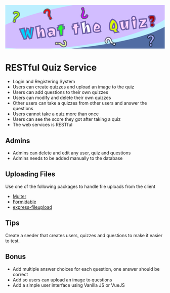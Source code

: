 ![](poster.png)
# RESTful Quiz Service
* Login and Registering System
* Users can create quizzes and upload an image to the quiz
* Users can add questions to their own quizzes
* Users can modify and delete their own quizzes
* Other users can take a quizzes from other users and answer the questions
* Users cannot take a quiz more than once
* Users can see the score they got after taking a quiz
* The web services is RESTful

## Admins
* Admins can delete and edit any user, quiz and questions
* Admins needs to be added manually to the database

## Uploading Files
Use one of the following packages to handle file uploads from the client
* [Multer](https://www.npmjs.com/package/multer)
* [Formidable](https://www.npmjs.com/package/formidable)
* [express-fileupload](https://www.npmjs.com/package/express-fileupload)

## Tips
Create a seeder that creates users, quizzes and questions to make it easier to test.

## Bonus
* Add multiple answer choices for each question, one answer should be correct
* Add so users can upload an image to questions
* Add a simple user interface using Vanilla JS or VueJS